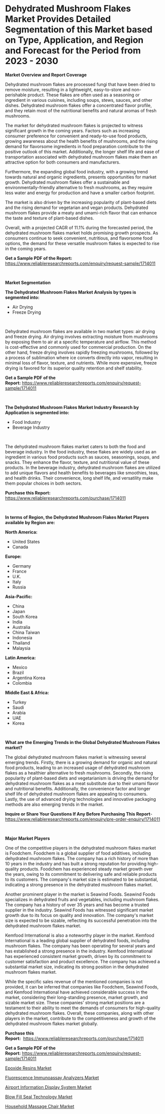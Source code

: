 <p><h1>Dehydrated Mushroom Flakes Market Provides Detailed Segmentation of this Market based on Type, Application, and Region and Forecast for the Period from 2023 - 2030</h1></p><p><strong>Market Overview and Report Coverage</strong></p>
<p><p>Dehydrated mushroom flakes are processed fungi that have been dried to remove moisture, resulting in a lightweight, easy-to-store and non-perishable product. These flakes are often used as a seasoning or ingredient in various cuisines, including soups, stews, sauces, and other dishes. Dehydrated mushroom flakes offer a concentrated flavor profile, and they retain most of the nutritional benefits and natural aromas of fresh mushrooms.</p><p>The market for dehydrated mushroom flakes is projected to witness significant growth in the coming years. Factors such as increasing consumer preference for convenient and ready-to-use food products, growing awareness about the health benefits of mushrooms, and the rising demand for flavorsome ingredients in food preparation contribute to the positive outlook of this market. Additionally, the longer shelf life and ease of transportation associated with dehydrated mushroom flakes make them an attractive option for both consumers and manufacturers.</p><p>Furthermore, the expanding global food industry, with a growing trend towards natural and organic ingredients, presents opportunities for market growth. Dehydrated mushroom flakes offer a sustainable and environmentally-friendly alternative to fresh mushrooms, as they require less water and energy for production and have a smaller carbon footprint.</p><p>The market is also driven by the increasing popularity of plant-based diets and the rising demand for vegetarian and vegan products. Dehydrated mushroom flakes provide a meaty and umami-rich flavor that can enhance the taste and texture of plant-based dishes.</p><p>Overall, with a projected CAGR of 11.1% during the forecasted period, the dehydrated mushroom flakes market holds promising growth prospects. As consumers continue to seek convenient, nutritious, and flavorsome food options, the demand for these versatile mushroom flakes is expected to rise in the coming years.</p></p>
<p><strong>Get a Sample PDF of the Report:</strong> <a href="https://www.reliableresearchreports.com/enquiry/request-sample/1714011">https://www.reliableresearchreports.com/enquiry/request-sample/1714011</a></p>
<p>&nbsp;</p>
<p><strong>Market Segmentation</strong></p>
<p><strong>The Dehydrated Mushroom Flakes Market Analysis by types is segmented into:</strong></p>
<p><ul><li>Air Drying</li><li>Freeze Drying</li></ul></p>
<p>&nbsp;</p>
<p><p>Dehydrated mushroom flakes are available in two market types: air drying and freeze drying. Air drying involves extracting moisture from mushrooms by exposing them to air at a specific temperature and airflow. This method is cost-effective and commonly used for commercial production. On the other hand, freeze drying involves rapidly freezing mushrooms, followed by a process of sublimation where ice converts directly into vapor, resulting in minimal loss of flavor, texture, and nutrients. While more expensive, freeze drying is favored for its superior quality retention and shelf stability.</p></p>
<p><strong>Get a Sample PDF of the Report:</strong>&nbsp;<a href="https://www.reliableresearchreports.com/enquiry/request-sample/1714011">https://www.reliableresearchreports.com/enquiry/request-sample/1714011</a></p>
<p>&nbsp;</p>
<p><strong>The Dehydrated Mushroom Flakes Market Industry Research by Application is segmented into:</strong></p>
<p><ul><li>Food Industry</li><li>Beverage Industry</li></ul></p>
<p>&nbsp;</p>
<p><p>The dehydrated mushroom flakes market caters to both the food and beverage industry. In the food industry, these flakes are widely used as an ingredient in various food products such as sauces, seasonings, soups, and snacks. They enhance the flavor, texture, and nutritional value of these products. In the beverage industry, dehydrated mushroom flakes are utilized to add unique flavors and health benefits to beverages like smoothies, teas, and health drinks. Their convenience, long shelf life, and versatility make them popular choices in both sectors.</p></p>
<p><strong>Purchase this Report:</strong>&nbsp; <a href="https://www.reliableresearchreports.com/purchase/1714011">https://www.reliableresearchreports.com/purchase/1714011</a></p>
<p>&nbsp;</p>
<p><strong>In terms of Region, the Dehydrated Mushroom Flakes Market Players available by Region are:</strong></p>
<p>
    <p> <strong> North America: </strong>
        <ul>
            <li>United States</li>
            <li>Canada</li>
        </ul>
        </p> 
    <p> <strong> Europe: </strong>
        <ul>
            <li>Germany</li>
            <li>France</li>
            <li>U.K.</li>
            <li>Italy</li>
            <li>Russia</li>
        </ul>
        </p> 
    <p> <strong> Asia-Pacific: </strong>
        <ul>
            <li>China</li>
            <li>Japan</li>
            <li>South Korea</li>
            <li>India</li>
            <li>Australia</li>
            <li>China Taiwan</li>
            <li>Indonesia</li>
            <li>Thailand</li>
            <li>Malaysia</li>
        </ul>
        </p> 
    <p> <strong> Latin America: </strong>
        <ul>
            <li>Mexico</li>
            <li>Brazil</li>
            <li>Argentina Korea</li>
            <li>Colombia</li>
        </ul>
        </p> 
    <p> <strong> Middle East & Africa: </strong>
        <ul>
            <li>Turkey</li>
            <li>Saudi</li>
            <li>Arabia</li>
            <li>UAE</li>
            <li>Korea</li>
        </ul>
    </p>
    </p>
<p>&nbsp;</p>
<p><strong>What are the Emerging Trends in the Global Dehydrated Mushroom Flakes market?</strong></p>
<p><p>The global dehydrated mushroom flakes market is witnessing several emerging trends. Firstly, there is a growing demand for organic and natural food products, leading to an increased usage of dehydrated mushroom flakes as a healthier alternative to fresh mushrooms. Secondly, the rising popularity of plant-based diets and vegetarianism is driving the demand for dehydrated mushroom flakes as a meat substitute due to their umami flavor and nutritional benefits. Additionally, the convenience factor and longer shelf life of dehydrated mushroom flakes are appealing to consumers. Lastly, the use of advanced drying technologies and innovative packaging methods are also emerging trends in the market.</p></p>
<p><strong>Inquire or Share Your Questions If Any Before Purchasing This Report</strong>- <a href="https://www.reliableresearchreports.com/enquiry/pre-order-enquiry/1714011">https://www.reliableresearchreports.com/enquiry/pre-order-enquiry/1714011</a></p>
<p>&nbsp;</p>
<p><strong>Major Market Players</strong></p>
<p><p>One of the competitive players in the dehydrated mushroom flakes market is Foodchem. Foodchem is a global supplier of food additives, including dehydrated mushroom flakes. The company has a rich history of more than 10 years in the industry and has built a strong reputation for providing high-quality products. Foodchem has experienced steady market growth over the years, owing to its commitment to delivering safe and reliable products to its customers. The company's market size is estimated to be substantial, indicating a strong presence in the dehydrated mushroom flakes market.</p><p>Another prominent player in the market is Seawind Foods. Seawind Foods specializes in dehydrated fruits and vegetables, including mushroom flakes. The company has a history of over 35 years and has become a trusted supplier in the industry. Seawind Foods has witnessed significant market growth due to its focus on quality and innovation. The company's market size is expected to be sizable, reflecting its successful penetration into the dehydrated mushroom flakes market.</p><p>Kemfood International is also a noteworthy player in the market. Kemfood International is a leading global supplier of dehydrated foods, including mushroom flakes. The company has been operating for several years and has established a strong presence in the industry. Kemfood International has experienced consistent market growth, driven by its commitment to customer satisfaction and product excellence. The company has achieved a substantial market size, indicating its strong position in the dehydrated mushroom flakes market.</p><p>While the specific sales revenue of the mentioned companies is not provided, it can be inferred that companies like Foodchem, Seawind Foods, and Kemfood International have achieved considerable success in the market, considering their long-standing presence, market growth, and sizable market size. These companies' strong market positions are a testament to their ability to meet the demands of consumers for high-quality dehydrated mushroom flakes. Overall, these companies, along with other players in the market, contribute to the competitiveness and growth of the dehydrated mushroom flakes market globally.</p></p>
<p><strong>Purchase this Report:</strong>&nbsp;&nbsp;<a href="https://www.reliableresearchreports.com/purchase/1714011">https://www.reliableresearchreports.com/purchase/1714011</a></p>
<p></p>
<p><strong>Get a Sample PDF of the Report:</strong>&nbsp;<a href="https://www.reliableresearchreports.com/enquiry/request-sample/1714011">https://www.reliableresearchreports.com/enquiry/request-sample/1714011</a></p>
<p><p><a href="https://www.linkedin.com/pulse/epoxide-resins-market-share-amp-new-trends-analysis-report-yu5ze/">Epoxide Resins Market</a></p><p><a href="https://medium.com/@mikemonahan1944/fluorescence-immunoassay-analyzers-market-outlook-industry-overview-and-forecast-2023-to-2030-1b489b9c5d5b">Fluorescence Immunoassay Analyzers Market</a></p><p><a href="https://medium.com/@nolalockman2023/airport-information-display-system-market-size-and-market-trends-complete-industry-overview-2023-ea2ee390c7e2">Airport Information Display System Market</a></p><p><a href="https://www.linkedin.com/pulse/blow-fill-seal-technology-market-share-amp-new-trends-analysis-uk04e/">Blow Fill Seal Technology Market</a></p><p><a href="https://github.com/dziulagalemab/Market-Research-Report-List-1/blob/main/household-massage-chair-market.md">Household Massage Chair Market</a></p></p>